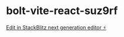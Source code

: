 # bolt-vite-react-suz9rf

[Edit in StackBlitz next generation editor ⚡️](https://stackblitz.com/~/github.com/dr-nomark/bolt-vite-react-suz9rf)